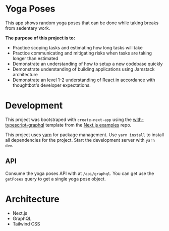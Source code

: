 # Yoga Poses

This app shows random yoga poses that can be done while taking breaks from sedentary work.

**The purpose of this project is to:**

- Practice scoping tasks and estimating how long tasks will take
- Practice communicating and mitigating risks when tasks are taking longer than estimated
- Demonstrate an understanding of how to setup a new codebase quickly
- Demonstrate understanding of building applications using Jamstack
  architecture
- Demonstrate an level 1-2 understanding of React in accordance with thoughtbot's developer expectations.

# Development

This project was bootstraped with `create-next-app` using the [with-typescript-graphql](https://github.com/vercel/next.js/tree/canary/examples/with-typescript-graphql) template from the [Next.js examples](https://github.com/vercel/next.js/tree/canary/examples) repo.

This project uses [yarn](https://yarnpkg.com/) for package management. Use `yarn install` to install all dependencies for the project. Start the development server with `yarn dev`.

## API

Consume the yoga poses API with at `/api/graphql`. You can get use the `getPoses` query to get a single yoga pose object.

# Architecture

- Next.js
- GraphQL
- Tailwind CSS

